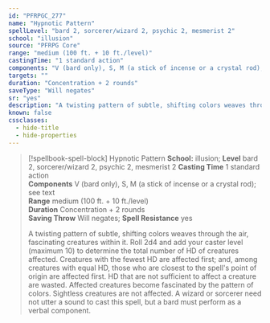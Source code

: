 ```yaml
---
id: "PFRPGC_277"
name: "Hypnotic Pattern"
spellLevel: "bard 2, sorcerer/wizard 2, psychic 2, mesmerist 2"
school: "illusion"
source: "PFRPG Core"
range: "medium (100 ft. + 10 ft./level)"
castingTime: "1 standard action"
components: "V (bard only), S, M (a stick of incense or a crystal rod); see text"
targets: ""
duration: "Concentration + 2 rounds"
saveType: "Will negates"
sr: "yes"
description: "A twisting pattern of subtle, shifting colors weaves through the air, fascinating creatures within it. Roll 2d4 and add your caster level (maximum 10) to determine the total number of HD of creatures affected. Creatures with the fewest HD are affected first; and, among creatures with equal HD, those who are closest to the spell's point of origin are affected first. HD that are not sufficient to affect a creature are wasted. Affected creatures become fascinated by the pattern of colors. Sightless creatures are not affected.  A wizard or sorcerer need not utter a sound to cast this spell, but a bard must perform as a verbal component."
known: false
cssclasses:
  - hide-title
  - hide-properties
---
```


> [!spellbook-spell-block] Hypnotic Pattern
> **School:** illusion; **Level** bard 2, sorcerer/wizard 2, psychic 2, mesmerist 2
> **Casting Time** 1 standard action  
> **Components** V (bard only), S, M (a stick of incense or a crystal rod); see text  
> **Range** medium (100 ft. + 10 ft./level)  
> **Duration** Concentration + 2 rounds  
> **Saving Throw** Will negates; **Spell Resistance** yes
> 
> A twisting pattern of subtle, shifting colors weaves through the air, fascinating creatures within it. Roll 2d4 and add your caster level (maximum 10) to determine the total number of HD of creatures affected. Creatures with the fewest HD are affected first; and, among creatures with equal HD, those who are closest to the spell's point of origin are affected first. HD that are not sufficient to affect a creature are wasted. Affected creatures become fascinated by the pattern of colors. Sightless creatures are not affected.  A wizard or sorcerer need not utter a sound to cast this spell, but a bard must perform as a verbal component.